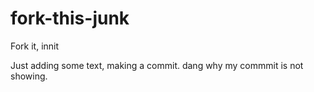 # fork-this-junk
Fork it, innit

Just adding some text, making a commit.
dang why my commmit is not showing.

